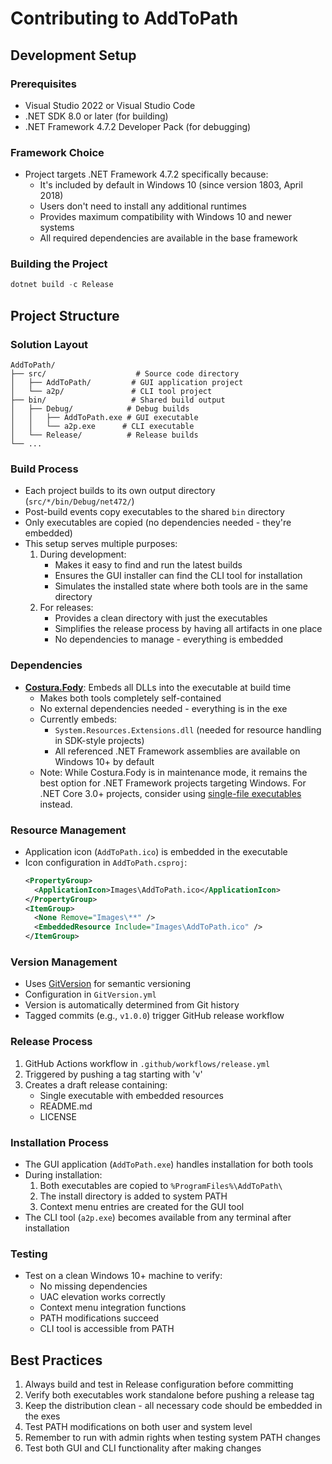 # Contributing to AddToPath

## Development Setup

### Prerequisites
- Visual Studio 2022 or Visual Studio Code
- .NET SDK 8.0 or later (for building)
- .NET Framework 4.7.2 Developer Pack (for debugging)

### Framework Choice
- Project targets .NET Framework 4.7.2 specifically because:
  - It's included by default in Windows 10 (since version 1803, April 2018)
  - Users don't need to install any additional runtimes
  - Provides maximum compatibility with Windows 10 and newer systems
  - All required dependencies are available in the base framework

### Building the Project
```powershell
dotnet build -c Release
```

## Project Structure

### Solution Layout
```
AddToPath/
├── src/                    # Source code directory
│   ├── AddToPath/         # GUI application project
│   └── a2p/               # CLI tool project
├── bin/                   # Shared build output
│   ├── Debug/            # Debug builds
│   │   ├── AddToPath.exe # GUI executable
│   │   └── a2p.exe      # CLI executable
│   └── Release/          # Release builds
└── ...
```

### Build Process
- Each project builds to its own output directory (`src/*/bin/Debug/net472/`)
- Post-build events copy executables to the shared `bin` directory
- Only executables are copied (no dependencies needed - they're embedded)
- This setup serves multiple purposes:
  1. During development:
     - Makes it easy to find and run the latest builds
     - Ensures the GUI installer can find the CLI tool for installation
     - Simulates the installed state where both tools are in the same directory
  2. For releases:
     - Provides a clean directory with just the executables
     - Simplifies the release process by having all artifacts in one place
     - No dependencies to manage - everything is embedded

### Dependencies
- **[Costura.Fody](https://github.com/Fody/Costura)**: Embeds all DLLs into the executable at build time
  - Makes both tools completely self-contained
  - No external dependencies needed - everything is in the exe
  - Currently embeds:
    - `System.Resources.Extensions.dll` (needed for resource handling in SDK-style projects)
    - All referenced .NET Framework assemblies are available on Windows 10+ by default
  - Note: While Costura.Fody is in maintenance mode, it remains the best option for .NET Framework projects
    targeting Windows. For .NET Core 3.0+ projects, consider using [single-file executables](https://docs.microsoft.com/en-us/dotnet/core/whats-new/dotnet-core-3-0)
    instead.

### Resource Management
- Application icon (`AddToPath.ico`) is embedded in the executable
- Icon configuration in `AddToPath.csproj`:
  ```xml
  <PropertyGroup>
    <ApplicationIcon>Images\AddToPath.ico</ApplicationIcon>
  </PropertyGroup>
  <ItemGroup>
    <None Remove="Images\**" />
    <EmbeddedResource Include="Images\AddToPath.ico" />
  </ItemGroup>
  ```

### Version Management
- Uses [GitVersion](https://github.com/GitTools/GitVersion) for semantic versioning
- Configuration in `GitVersion.yml`
- Version is automatically determined from Git history
- Tagged commits (e.g., `v1.0.0`) trigger GitHub release workflow

### Release Process
1. GitHub Actions workflow in `.github/workflows/release.yml`
2. Triggered by pushing a tag starting with 'v'
3. Creates a draft release containing:
   - Single executable with embedded resources
   - README.md
   - LICENSE

### Installation Process
- The GUI application (`AddToPath.exe`) handles installation for both tools
- During installation:
  1. Both executables are copied to `%ProgramFiles%\AddToPath\`
  2. The install directory is added to system PATH
  3. Context menu entries are created for the GUI tool
- The CLI tool (`a2p.exe`) becomes available from any terminal after installation

### Testing
- Test on a clean Windows 10+ machine to verify:
  - No missing dependencies
  - UAC elevation works correctly
  - Context menu integration functions
  - PATH modifications succeed
  - CLI tool is accessible from PATH

## Best Practices
1. Always build and test in Release configuration before committing
2. Verify both executables work standalone before pushing a release tag
3. Keep the distribution clean - all necessary code should be embedded in the exes
4. Test PATH modifications on both user and system level
5. Remember to run with admin rights when testing system PATH changes
6. Test both GUI and CLI functionality after making changes

